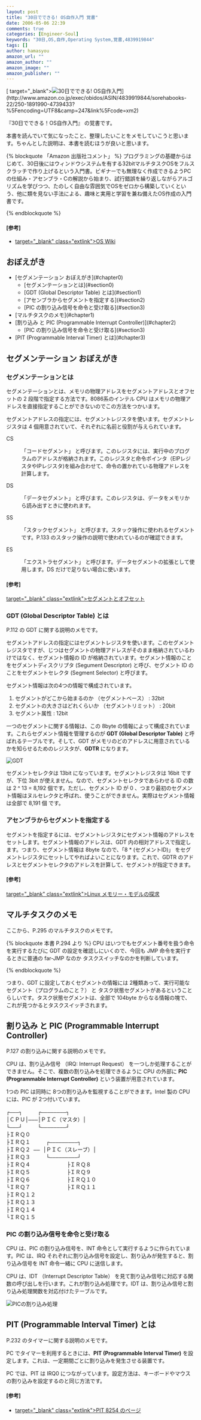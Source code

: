```yaml
---
layout: post
title: "30日でできる! OS自作入門 覚書"
date: 2006-05-06 22:39
comments: true
categories: [Engineer-Soul]
keywords: "30日,OS,自作,Operating System,覚書,4839919844"
tags: []
author: hamasyou
amazon_url: ""
amazon_author: ""
amazon_image: ""
amazon_publisher: ""
---
```


<p>
[ target="_blank"><img src="http://images-jp.amazon.com/images/P/4839919844.09._OU09_PE0_SCMZZZZZZZ_.jpg" border="0" alt="30日でできる! OS自作入門" />](http://www.amazon.co.jp/exec/obidos/ASIN/4839919844/sorehabooks-22/250-1891990-4739433?%5Fencoding=UTF8&camp=247&link%5Fcode=xm2)
</p>

『30日でできる！OS自作入門』 の覚書です。

本書を読んでいて気になったこと、整理したいことをメモしていこうと思います。ちゃんとした説明は、本書を読むほうが良いと思います。

{% blockquote 「Amazon 出版社コメント」 %}
プログラミングの基礎からはじめて、30日後にはウィンドウシステムを有する32bitマルチタスクOSをフルスクラッチで作り上げるという入門書。ビギナーでも無理なく作成できるようPCの仕組み・アセンブラ・Cの解説から始まり、試行錯誤を繰り返しながらアルゴリズムを学びつつ、たのしく自由な雰囲気でOSをゼロから構築していくという、他に類を見ない手法による、趣味と実用と学習を兼ね備えたOS作成の入門書です。


{% endblockquote %}

<section>

<h4>[参考]</h4>

+ [ target="_blank" class="extlink">OS Wiki](http://community.osdev.info/)

</section>


<!-- more -->

<h2>おぼえがき</h2>

<ul>
<li>[セグメンテーション おぼえがき](#chapter0)
<ul>
<li>[セグメンテーションとは](#section0)</li>
<li>[GDT (Global Descriptor Table) とは](#section1)</li>
<li>[アセンブラからセグメントを指定する](#section2)</li>
<li>[PIC の割り込み信号を命令と受け取る](#section3)</li>
</ul>
</li>
<li>[マルチタスクのメモ](#chapter1)</li>
<li>[割り込み と PIC (Programmable Interrupt Controller)](#chapter2)
<ul>
<li>[PIC の割り込み信号を命令と受け取る](#section3)</li>
</ul>
</li>
<li>[PIT (Programmable Interval Timer) とは](#chapter3)</li>
</ul>

<h2 id="chapter0">セグメンテーション おぼえがき</h2>

<h3 id="section0">セグメンテーションとは</h3>

セグメンテーションとは、メモリの物理アドレスをセグメントアドレスとオフセットの 2 段階で指定する方法です。8086系のインテル CPU はメモリの物理アドレスを直接指定することができないのでこの方法をつかいます。

セグメントアドレスの指定には、セグメントレジスタを使います。セグメントレジスタは 4 個用意されていて、それぞれに名前と役割が与えられています。

<dl>
<dt>CS</dt>
<dd><p>「コードセグメント」 と呼びます。このレジスタには、実行中のプログラムのアドレスが格納されます。このレジスタと命令ポインタ（EIPレジスタやIPレジスタ)を組み合わせて、命令の置かれている物理アドレスを計算します。</p></dd>
<dt>DS</dt>
<dd><p>「データセグメント」 と呼びます。このレジスタは、データをメモリから読み出すときに使われます。</p></dd>
<dt>SS</dt>
<dd><p>「スタックセグメント」 と呼びます。スタック操作に使われるセグメントです。P.133 のスタック操作の説明で使われているのが確認できます。</p></dd>
<dt>ES</dt>
<dd><p>「エクストラセグメント」 と呼びます。データセグメントの拡張として使用します。DS だけで足りない場合に使います。</p></dd>
</dl>

<h4>[参考]</h4>

[ target="_blank" class="extlink">セグメントとオフセット](http://wisdom.sakura.ne.jp/programming/asm/assembly5.html)

<h3 id="section1">GDT (Global Descriptor Table) とは</h3>

P.112 の GDT に関する説明のメモです。

セグメントアドレスの指定にはセグメントレジスタを使います。このセグメントレジスタですが、じつはセグメントの物理アドレスがそのまま格納されているわけではなく、セグメント情報の ID が格納されています。セグメント情報のことをセグメントディスクリプタ (Segument Descriptor) と呼び、セグメント ID のことをセグメントセレクタ (Segment Selector) と呼びます。

セグメント情報は次の4つの情報で構成されています。 

<ol><li>セグメントがどこから始まるのか （セグメントベース） : 32bit</li>
<li>セグメントの大きさはどれくらいか （セグメントリミット） : 20bit</li>
<li>セグメント属性 : 12bit</li></ol>

一つのセグメントに関する情報は、この 8byte の情報によって構成されています。これらセグメント情報を管理するのが <strong>GDT (Global Descriptor Table)</strong> と呼ばれるテーブルです。そして、GDT がメモリのどのアドレスに用意されているかを知らせるためのレジスタが、<strong>GDTR</strong> になります。

<img src="/images/30os/GDT.gif" alt="GDT" />

セグメントセレクタは 13bit になっています。セグメントレジスタは 16bit ですが、下位 3bit が使えません。なので、セグメントセレクタであらわせる ID の数は 2 ^ 13 = 8,192 個です。ただし、セグメント ID が 0 、つまり最初のセグメント情報はヌルセレクタと呼ばれ、使うことができません。実際はセグメント情報は全部で 8,191 個 です。

<h3 id="section2">アセンブラからセグメントを指定する</h3>

セグメントを指定するには、セグメントレジスタにセグメント情報のアドレスをセットします。セグメント情報のアドレスは、GDT 内の相対アドレスで指定します。つまり、セグメント情報は 8byte なので、「8 * (セグメントID)」 をセグメントレジスタにセットしてやればよいことになります。これで、GDTR のアドレスとセグメントセレクタのアドレスを計算して、セグメントが指定できます。

<h4>[参考]</h4>

[ target="_blank" class="extlink">Linux メモリー・モデルの探求](http://www-06.ibm.com/jp/developerworks/linux/060217/j_l-memmod.shtml)

<h2 id="chapter1">マルチタスクのメモ</h2>

ここから、P.295 のマルチタスクのメモです。

{% blockquote 本書 P.294 より %}
CPU はいつでもセグメント番号を扱う命令を実行するたびに GDT の設定を確認しにいくので、今回も JMP 命令を実行するときに普通の far-JMP なのか タスクスイッチなのかを判断しています。


{% endblockquote %}

つまり、GDT に設定しておくセグメントの情報には 2種類あって、実行可能なセグメント（プログラムのこと？） と タスク状態セグメントがあるということらしいです。タスク状態セグメントは、全部で 104byte からなる情報の塊で、これが見つかるとタスクスイッチされます。

<h2 id="chapter2">割り込み と PIC (Programmable Interrupt Controller)</h2>

P.127 の割り込みに関する説明のメモです。

CPU は、割り込み信号 （IRQ: Interrupt Request） を一つしか処理することができません。そこで、複数の割り込みを処理できるように CPU の外部に <strong>PIC (Programmable Interrupt Controller)</strong> という装置が用意されています。

1つの PIC は同時に 8つの割り込みを監視することができます。Intel 製の CPU には、PIC が 2つ付いています。

<pre>
┌―――┐　　　┌――――――――┐
│ＣＰＵ│―――│ＰＩＣ（マスタ）│
└―――┘　　　└――――――――┘
├ＩＲＱ０
├ＩＲＱ１　　　┌―――――――――┐
├ＩＲＱ２ ―― │ＰＩＣ（スレーブ）│
├ＩＲＱ３　　　└―――――――――┘
├ＩＲＱ４　　　　　　　├ＩＲＱ８
├ＩＲＱ５　　　　　　　├ＩＲＱ９
├ＩＲＱ６　　　　　　　├ＩＲＱ１０
└ＩＲＱ７　　　　　　　├ＩＲＱ１１
├ＩＲＱ１２
├ＩＲＱ１３
├ＩＲＱ１４
└ＩＲＱ１５
</pre>

<h3 id="section3">PIC の割り込み信号を命令と受け取る</h3>

CPU は、PIC の割り込み信号を、INT 命令として実行するように作られています。PIC は、IRQ それぞれに割り込み信号を設定し、割り込みが発生すると、割り込み信号を INT 命令一緒に CPU に送信します。

CPU は、IDT （Interrupt Descriptor Table） を見て割り込み信号に対応する関数の呼び出しを行います。これが割り込み処理です。IDT は、割り込み信号と割り込み処理関数を対応付けたテーブルです。

<img src="/images/30os/pic.gif" alt="PICの割り込み処理" />

<h2 id="chapter3">PIT (Programmable Interval Timer) とは</h2>

P.232 のタイマーに関する説明のメモです。

PC でタイマーを利用するときには、<strong>PIT (Programmable Interval Timer)</strong> を設定します。これは、一定期間ごとに割り込みを発生させる装置です。

PC では、PIT は IRQ0 につながっています。設定方法は、キーボードやマウスの割り込みを設定するのと同じ方法です。

<h4>[参考]</h4>

+ [ target="_blank" class="extlink">PIT 8254 のページ](http://community.osdev.info/?(PIT)8254)




